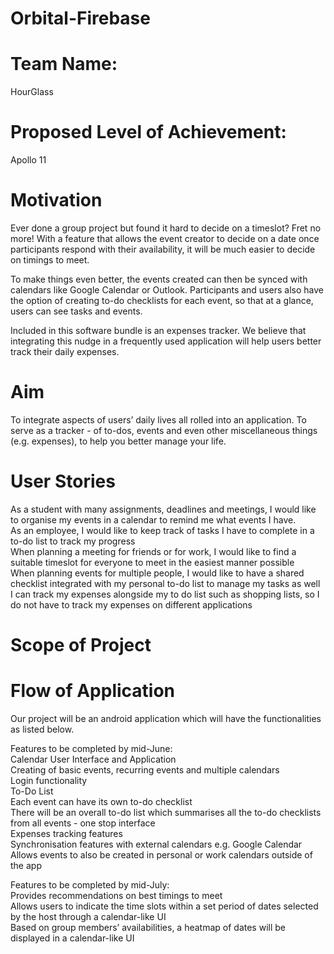 # Orbital-Firebase

# Team Name: 

HourGlass

# Proposed Level of Achievement: 

Apollo 11

# Motivation

Ever done a group project but found it hard to decide on a timeslot? Fret no more! With a feature that allows the event creator to decide on a date once participants respond with their availability, it will be much easier to decide on timings to meet. 

To make things even better, the events created can then be synced with calendars like Google Calendar or Outlook. Participants and users also have the option of creating to-do checklists for each event, so that at a glance, users can see tasks and events.

Included in this software bundle is an expenses tracker. We believe that integrating this nudge in a frequently used application will help users better track their daily expenses.

# Aim 

To integrate aspects of users’ daily lives all rolled into an application. To serve as a tracker - of to-dos, events and even other miscellaneous things (e.g. expenses), to help you better manage your life.

# User Stories
 
As a student with many assignments, deadlines and meetings, I would like to organise my events in a calendar to remind me what events I have. <br>
As an employee, I would like to keep track of tasks I have to complete in a to-do list to track my progress <br>
When planning a meeting for friends or for work, I would like to find a suitable timeslot for everyone to meet in the easiest manner possible <br>
When planning events for multiple people, I would like to have a shared checklist integrated with my personal to-do list to manage my tasks as well  <br>
I can track my expenses alongside my to do list such as shopping lists, so I do not have to track my expenses on different applications <br>
 
# Scope of Project

# Flow of Application


Our project will be an android application which will have the functionalities as listed below. 

Features to be completed by mid-June:<br>
Calendar User Interface and Application <br>
Creating of basic events, recurring events and multiple calendars <br>
Login functionality <br>
To-Do List<br>
Each event can have its own to-do checklist<br>
There will be an overall to-do list which summarises all the to-do checklists from all events - one stop interface<br>
Expenses tracking features<br>
Synchronisation features with external calendars e.g. Google Calendar<br>
Allows events to also be created in personal or work calendars outside of the app<br>

Features to be completed by mid-July:<br>
Provides recommendations on best timings to meet<br>
Allows users to indicate the time slots within a set period of dates selected by the host through a calendar-like UI<br>
Based on group members’ availabilities, a heatmap of dates will be displayed in a calendar-like UI<br>
